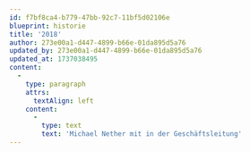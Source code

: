 ```yaml
---
id: f7bf8ca4-b779-47bb-92c7-11bf5d02106e
blueprint: historie
title: '2018'
author: 273e00a1-d447-4899-b66e-01da895d5a76
updated_by: 273e00a1-d447-4899-b66e-01da895d5a76
updated_at: 1737038495
content:
  -
    type: paragraph
    attrs:
      textAlign: left
    content:
      -
        type: text
        text: 'Michael Nether mit in der Geschäftsleitung'
---
```

